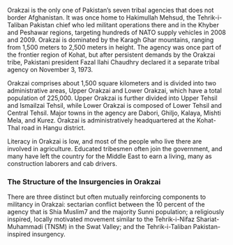 Orakzai is the only one of Pakistan’s seven tribal agencies that does not border Afghanistan. It was once home to Hakimullah Mehsud, the Tehrik-i-Taliban Pakistan chief who led militant operations there and in the Khyber and Peshawar regions, targeting hundreds of NATO supply vehicles in 2008 and 2009.  Orakzai is dominated by the Karagh Ghar mountains, ranging from 1,500 meters to 2,500 meters in height.  The agency was once part of the frontier region of Kohat, but after persistent demands by the Orakzai tribe, Pakistani president  Fazal Ilahi Chaudhry declared it a separate tribal agency on November 3, 1973.

Orakzai comprises about 1,500 square kilometers and is divided into two administrative areas, Upper Orakzai and Lower Orakzai,  which have a total population of 225,000.  Upper Orakzai is further divided into Upper Tehsil and Ismailzai Tehsil, while Lower Orakzai is composed of Lower Tehsil and Central Tehsil. Major towns in the agency are Dabori, Ghiljo, Kalaya, Mishti Mela, and Kurez. Orakzai is administratively headquartered at the Kohat-Thal road in Hangu district.

Literacy in Orakzai is low, and most of the people who live there are involved in agriculture. Educated tribesmen often join the government, and many have left the country for the Middle East to earn a living, many as construction laborers and cab drivers.

### The Structure of the Insurgencies in Orakzai

There are three distinct but often mutually reinforcing components to militancy in Orakzai: sectarian conflict between the 10 percent of the agency that is Shia Muslim7 and the majority Sunni population; a religiously inspired, locally motivated movement similar to the Tehrik-i-Nifaz Shariat-Muhammadi (TNSM) in the Swat Valley; and the Tehrik-i-Taliban Pakistan-inspired insurgency.